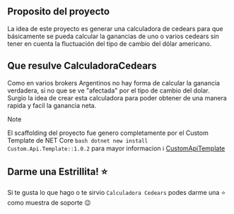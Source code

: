 ﻿## Proposito del proyecto

La idea de este proyecto es generar una calculadora de cedears para que básicamente se pueda calcular la ganancias de uno o varios cedears sin tener en cuenta la fluctuación del tipo de cambio del dólar americano.

## Que resulve CalculadoraCedears

Como en varios brokers Argentinos no hay forma de calcular la ganancia verdadera, si no que se ve "afectada" por el tipo de cambio del dolar. Surgio la idea de crear esta calculadora para poder obtener de una manera rapida y facil la ganancia neta.

> [!NOTE]
> El scaffolding del proyecto fue genero completamente por el Custom Template de NET Core ```bash dotnet new install Custom.Api.Template::1.0.2```
> para mayor informacion ℹ️ [CustomApiTemplate](https://github.com/LeonardoFaggiani/Template/releases/tag/1.0.4)


## Darme una Estrillita! ⭐
Si te gusta lo que hago o te sirvio `Calculadora Cedears` podes darme una ⭐ como muestra de soporte 😉
